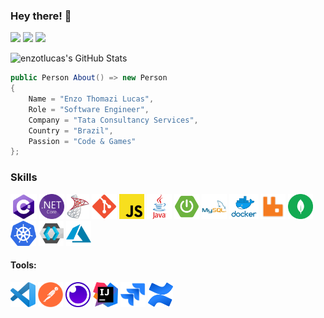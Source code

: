 ### <b>Hey there! :cowboy_hat_face:</b>

[![](https://img.shields.io/badge/Linkedin-blue?style=flat&logo=Linkedin&logoColor=white&link=https://www.linkedin.com/in/enzo-thomazi-lucas-10bb91158/)](https://www.linkedin.com/in/enzo-thomazi-lucas-10bb91158/)
[![](https://img.shields.io/badge/-Nuget-blue?style=flat&logo=Nuget&logoColor=white&link=https://www.nuget.org/profiles/enzotlucas)](https://www.nuget.org/profiles/enzotlucas)
[![](https://img.shields.io/badge/-HackerRank-brightgreen/?style=flat&logo=Hackerrank&logoColor=white&link=https://www.hackerrank.com/enzotlucas31)](https://www.hackerrank.com/enzotlucas31)



![enzotlucas's GitHub Stats](https://github-readme-stats-one-lime-47.vercel.app/api?username=enzotlucas&include_all_commits=true&count_private=true&include_orgs=true&role=OWNER,ORGANIZATION_MEMBER,COLLABORATOR&locale=en&show_icons=true&theme=dracula&rank_icon=github)
	
	

```cs
public Person About() => new Person
{
    Name = "Enzo Thomazi Lucas",
    Role = "Software Engineer",
    Company = "Tata Consultancy Services",
    Country = "Brazil",
    Passion = "Code & Games"
};
``` 


### Skills
<div align="left">
	<img height="40" src="https://github.com/enzotlucas/enzotlucas/blob/main/img/csharp.png?raw=true" alt="C#" title="C#" />
	<img height="40" src="https://github.com/enzotlucas/enzotlucas/blob/main/img/dotnet.png?raw=true" alt=".NET Core" title=".NET Core" />
	<img height="40" src="https://github.com/enzotlucas/enzotlucas/blob/main/img/sqlserver.png?raw=true" alt="SQL Server" title="SQL Server" />
	<img height="40" src="https://github.com/enzotlucas/enzotlucas/blob/main/img/git.png?raw=true" alt="Git" title="Git" />
	<img height="40" src="https://github.com/enzotlucas/enzotlucas/blob/main/img/js.png?raw=true" alt="JavaScript" title="JavaScript" />
	<img height="40" src="https://github.com/enzotlucas/enzotlucas/blob/main/img/java.png?raw=true" alt="Java" title="Java" />
	<img height="40" src="https://github.com/enzotlucas/enzotlucas/blob/main/img/springboot.png?raw=true" alt="Spring Boot" title="Spring Boot" />
	<img height="40" src="https://github.com/enzotlucas/enzotlucas/blob/main/img/mysql.png?raw=true" alt="MySQL" title="MySQL" />
	<img height="40" src="https://github.com/enzotlucas/enzotlucas/blob/main/img/docker.png?raw=true" alt="Docker" title="Docker" />
	<img height="40" src="https://github.com/enzotlucas/enzotlucas/blob/main/img/rabbitmq.png?raw=true" alt="RabbitMQ" title="RabbitMQ" />
	<img height="40" src="https://github.com/enzotlucas/enzotlucas/blob/main/img/mongodb.png?raw=true" alt="MongoDB" title="MongoDB" />
	<img height="40" src="https://github.com/enzotlucas/enzotlucas/blob/main/img/kubernetes.png?raw=true" alt="Kubernetes" title="Kubernetes" />
	<img height="40" src="https://github.com/enzotlucas/enzotlucas/blob/main/img/keycloakpng.png?raw=true" alt="Keycloak" title="Keycloak" />
	<img height="40" src="https://github.com/enzotlucas/enzotlucas/blob/main/img/azure.png?raw=true" alt="Azure" title="Azure" />
</div>

#### Tools:
<div align="left">
	<img height="40" src="https://github.com/enzotlucas/enzotlucas/blob/main/img/vscode.png?raw=true" alt="Visual Studio" title="Visual Studio" />
	<img height="40" src="https://github.com/enzotlucas/enzotlucas/blob/main/img/postman.png?raw=true" alt="Postman" title="Postman" />
	<img height="40" src="https://github.com/enzotlucas/enzotlucas/blob/main/img/insomnia.png?raw=true" alt="Insomnia" title="Insomnia" />
	<img height="40" src="https://github.com/enzotlucas/enzotlucas/blob/main/img/intellij.png?raw=true" alt="IntelliJ" title="IntelliJ" />
	<img height="40" src="https://github.com/enzotlucas/enzotlucas/blob/main/img/jira.png?raw=true" alt="Jira" title="Jira" />
	<img height="40" src="https://github.com/enzotlucas/enzotlucas/blob/main/img/confluence.png?raw=true" alt="Confluence" title="Confluence" />
</div>
